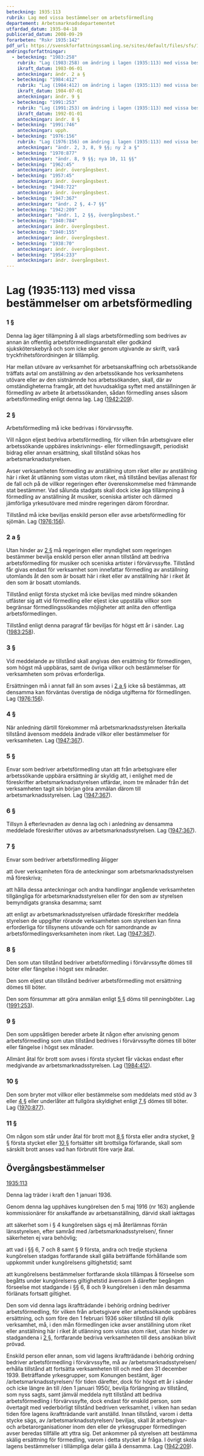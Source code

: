 ```yaml
---
beteckning: 1935:113
rubrik: Lag med vissa bestämmelser om arbetsförmedling
departement: Arbetsmarknadsdepartementet
utfardad_datum: 1935-04-18
publicerad_datum: 2008-09-29
forarbeten: "Rskr 1935:142"
pdf_url: https://svenskforfattningssamling.se/sites/default/files/sfs/1935-04/SFS1935-113.pdf
andringsforfattningar:
  - beteckning: "1983:258"
    rubrik: "Lag (1983:258) om ändring i lagen (1935:113) med vissa bestämmelser om arbetsförmedling"
    ikraft_datum: 1983-06-01
    anteckningar: ändr. 2 a §
  - beteckning: "1984:412"
    rubrik: "Lag (1984:412) om ändring i lagen (1935:113) med vissa bestämmelser om arbetsförmedling"
    ikraft_datum: 1984-07-01
    anteckningar: ändr. 9 §
  - beteckning: "1991:253"
    rubrik: "Lag (1991:253) om ändring i lagen (1935:113) med vissa bestämmelser om arbetsförmedling"
    ikraft_datum: 1992-01-01
    anteckningar: ändr. 8 §
  - beteckning: "1991:746"
    anteckningar: upph.
  - beteckning: "1976:156"
    rubrik: "Lag (1976:156) om ändring i lagen (1935:113) med vissa bestämmelser om arbetsförmedling"
    anteckningar: "ändr. 2, 3, 8, 9 §§; ny 2 a §"
  - beteckning: "1970:877"
    anteckningar: "ändr. 8, 9 §§; nya 10, 11 §§"
  - beteckning: "1962:45"
    anteckningar: ändr. övergångsbest.
  - beteckning: "1957:45"
    anteckningar: ändr. övergångsbest.
  - beteckning: "1948:722"
    anteckningar: ändr. övergångsbest.
  - beteckning: "1947:367"
    anteckningar: "ändr. 2 §, 4-7 §§"
  - beteckning: "1942:209"
    anteckningar: "ändr. 1, 2 §§, övergångsbest."
  - beteckning: "1940:784"
    anteckningar: ändr. övergångsbest.
  - beteckning: "1940:155"
    anteckningar: ändr. övergångsbest.
  - beteckning: "1938:70"
    anteckningar: ändr. övergångsbest.
  - beteckning: "1954:233"
    anteckningar: ändr. övergångsbest.
---
```


# Lag (1935:113) med vissa bestämmelser om arbetsförmedling

### 1 §

Denna lag äger tillämpning å all slags arbetsförmedling som bedrives av annan än offentlig arbetsförmedlingsanstalt eller godkänd sjuksköterskebyrå och som icke sker genom utgivande av skrift, varå tryckfrihetsförordningen är tillämplig.

Har mellan utövare av verksamhet för arbetsanskaffning och arbetssökande träffats avtal om anställning av den arbetssökande hos verksamhetens utövare eller av den sistnämnde hos arbetssökanden, skall, där av omständigheterna framgår, att det huvudsakliga syftet med anställningen är förmedling av arbete åt arbetssökanden, sådan förmedling anses såsom arbetsförmedling enligt denna lag. Lag ([1942:209](https://selex.se/eli/sfs/1942/209)).

### 2 §

Arbetsförmedling må icke bedrivas i förvärvssyfte.

Vill någon eljest bedriva arbetsförmedling, för vilken från arbetsgivare eller arbetssökande uppbäres inskrivnings- eller förmedlingsavgift, periodiskt bidrag eller annan ersättning, skall tillstånd sökas hos arbetsmarknadsstyrelsen.

Avser verksamheten förmedling av anställning utom riket eller av anställning här i riket åt utlänning som vistas utom riket, må tillstånd beviljas allenast för de fall och på de villkor regeringen efter överenskommelse med främmande stat bestämmer. Vad sålunda stadgats skall dock icke äga tillämpning å förmedling av anställning åt musiker, sceniska artister och därmed jämförliga yrkesutövare med mindre regeringen därom förordnar.

Tillstånd må icke beviljas enskild person eller avse arbetsförmedling för sjömän. Lag ([1976:156](https://selex.se/eli/sfs/1976/156)).

### 2 a §

Utan hinder av [2 §](#2) må regeringen eller myndighet som regeringen bestämmer bevilja enskild person eller annan tillstånd att bedriva arbetsförmedling för musiker och sceniska artister i förvärvssyfte. Tillstånd får givas endast för verksamhet som innefattar förmedling av anställning utomlands åt den som är bosatt här i riket eller av anställning här i riket åt den som är bosatt utomlands.

Tillstånd enligt första stycket må icke beviljas med mindre sökanden utfäster sig att vid förmedling eller eljest icke uppställa villkor som begränsar förmedlingssökandes möjligheter att anlita den offentliga arbetsförmedlingen.

Tillstånd enligt denna paragraf får beviljas för högst ett år i sänder. Lag ([1983:258](https://selex.se/eli/sfs/1983/258)).

### 3 §

Vid meddelande av tillstånd skall angivas den ersättning för förmedlingen, som högst må uppbäras, samt de övriga villkor och bestämmelser för verksamheten som prövas erforderliga.

Ersättningen må i annat fall än som avses i [2 a §](#2a) icke så bestämmas, att densamma kan förväntas överstiga de nödiga utgifterna för förmedlingen. Lag ([1976:156](https://selex.se/eli/sfs/1976/156)).

### 4 §

När anledning därtill förekommer må arbetsmarknadsstyrelsen återkalla tillstånd ävensom meddela ändrade villkor eller bestämmelser för verksamheten. Lag ([1947:367](https://selex.se/eli/sfs/1947/367)).

### 5 §

Envar som bedriver arbetsförmedling utan att från arbetsgivare eller arbetssökande uppbära ersättning är skyldig att, i enlighet med de föreskrifter arbetsmarknadsstyrelsen utfärdar, inom tre månader från det verksamheten tagit sin början göra anmälan därom till arbetsmarknadsstyrelsen. Lag ([1947:367](https://selex.se/eli/sfs/1947/367)).

### 6 §

Tillsyn å efterlevnaden av denna lag och i anledning av densamma meddelade föreskrifter utövas av arbetsmarknadsstyrelsen. Lag ([1947:367](https://selex.se/eli/sfs/1947/367)).

### 7 §

Envar som bedriver arbetsförmedling åligger

att över verksamheten föra de anteckningar som arbetsmarknadsstyrelsen må föreskriva;

att hålla dessa anteckningar och andra handlingar angående verksamheten tillgängliga för arbetsmarknadsstyrelsen eller för den som av styrelsen bemyndigats granska desamma; samt

att enligt av arbetsmarknadsstyrelsen utfärdade föreskrifter meddela styrelsen de uppgifter rörande verksamheten som styrelsen kan finna erforderliga för tillsynens utövande och för samordnande av arbetsförmedlingsverksamheten inom riket. Lag ([1947:367](https://selex.se/eli/sfs/1947/367)).

### 8 §

Den som utan tillstånd bedriver arbetsförmedling i förvärvssyfte dömes till böter eller fängelse i högst sex månader.

Den som eljest utan tillstånd bedriver arbetsförmedling mot ersättning dömes till böter.

Den som försummar att göra anmälan enligt [5 §](#5) döms till penningböter. Lag ([1991:253](https://selex.se/eli/sfs/1991/253)).

### 9 §

Den som uppsåtligen bereder arbete åt någon efter anvisning genom arbetsförmedling som utan tillstånd bedrives i förvärvssyfte dömes till böter eller fängelse i högst sex månader.

Allmänt åtal för brott som avses i första stycket får väckas endast efter medgivande av arbetsmarknadsstyrelsen. Lag ([1984:412](https://selex.se/eli/sfs/1984/412)).

### 10 §

Den som bryter mot villkor eller bestämmelse som meddelats med stöd av 3 eller [4 §](#4) eller underlåter att fullgöra skyldighet enligt [7 §](#7) dömes till böter. Lag ([1970:877](https://selex.se/eli/sfs/1970/877)).

### 11 §

Om någon som står under åtal för brott mot [8 §](#8) första eller andra stycket, [9 §](#9) första stycket eller [10 §](#10) fortsätter sitt brottsliga förfarande, skall som särskilt brott anses vad han förbrutit före varje åtal.

## Övergångsbestämmelser

[1935:113](https://selex.se/eli/sfs/1935/113)

Denna lag träder i kraft den 1 januari 1936.

Genom denna lag upphäves kungörelsen den 5 maj 1916 (nr 163) angående kommissionärer för anskaffande av arbetsanställning, därvid skall iakttagas

att säkerhet som i § 4 kungörelsen sägs ej må återlämnas förrän länsstyrelsen, efter samråd med /arbetsmarknadsstyrelsen/, finner säkerheten ej vara behövlig;

att vad i §§ 6, 7 och 8 samt § 9 första, andra och tredje styckena kungörelsen stadgas fortfarande skall gälla beträffande förhållande som uppkommit under kungörelsens giltighetstid; samt

att kungörelsens bestämmelser fortfarande skola tillämpas å förseelse som begåtts under kungörelsens giltighetstid ävensom å därefter begången förseelse mot stadgande i §§ 6, 8 och 9 kungörelsen i den mån desamma förlänats fortsatt giltighet.

Den som vid denna lags ikraftträdande i behörig ordning bedriver arbetsförmedling, för vilken från arbetsgivare eller arbetssökande uppbäres ersättning, och som före den 1 februari 1936 söker tillstånd till dylik verksamhet, må, i den mån förmedlingen icke avser anställning utom riket eller anställning här i riket åt utlänning som vistas utom riket, utan hinder av stadgandena i [2 §](#2), fortfarande bedriva verksamheten till dess ansökan blivit prövad.

Enskild person eller annan, som vid lagens ikraftträdande i behörig ordning bedriver arbetsförmedling i förvärvssyfte, må av /arbetsmarknadsstyrelsen/ erhålla tillstånd att fortsätta verksamheten till och med den 31 december 1939. Beträffande yrkesgrupper, som Konungen bestämt, äger /arbetsmarknadsstyrelsen/ för tiden därefter, dock för högst ett år i sänder och icke längre än till /den 1 januari 1950/, bevilja förlängning av tillstånd, som nyss sagts, samt jämväl meddela nytt tillstånd att bedriva arbetsförmedling i förvärvssyfte, dock endast för enskild person, som övertagit med vederbörligt tillstånd bedriven verksamhet, i vilken han sedan tiden före lagens ikraftträdande varit anställd. Innan tillstånd, varom i detta stycke sägs, av /arbetsmarknadsstyrelsen/ beviljas, skall åt arbetsgivar- och arbetarorganisationer inom den eller de yrkesgrupper förmedlingen avser beredas tillfälle att yttra sig. Det ankommer på styrelsen att bestämma skälig ersättning för förmedling, varom i detta stycket är fråga. I övrigt skola lagens bestämmelser i tillämpliga delar gälla å densamma. Lag ([1942:209](https://selex.se/eli/sfs/1942/209)).